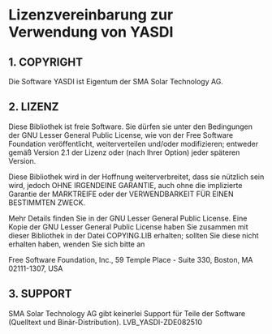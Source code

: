 # Lizenzvereinbarung zur Verwendung von YASDI 

## 1. COPYRIGHT
Die Software YASDI ist Eigentum der SMA Solar Technology AG.

## 2. LIZENZ
Diese Bibliothek ist freie Software. Sie dürfen sie unter den Bedingungen der 
GNU Lesser General Public License, wie von der Free Software Foundation veröffentlicht, weiterverteilen 
und/oder modifizieren; entweder gemäß Version 2.1 der Lizenz oder (nach Ihrer Option) jeder späteren Version.

Diese Bibliothek wird in der Hoffnung weiterverbreitet, dass sie nützlich sein wird, jedoch OHNE IRGENDEINE GARANTIE, 
auch ohne die implizierte Garantie der MARKTREIFE oder der VERWENDBARKEIT FÜR EINEN BESTIMMTEN ZWECK. 

Mehr Details finden Sie in der GNU Lesser General Public License.
Eine Kopie der GNU Lesser General Public License haben Sie zusammen mit dieser Bibliothek in der Datei COPYING.LIB erhalten;
sollten Sie diese nicht erhalten haben, wenden Sie sich bitte an 

Free Software Foundation, Inc.,
59 Temple Place - Suite 330,
Boston, MA 02111-1307, USA

## 3. SUPPORT
SMA Solar Technology AG gibt keinerlei Support für Teile der Software (Quelltext und Binär-Distribution).
LVB_YASDI-ZDE082510
